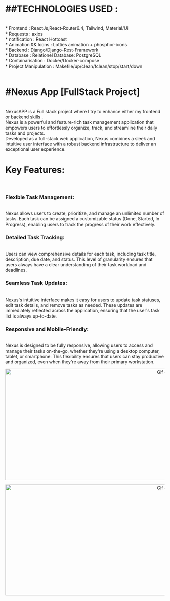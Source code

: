<h1> ##TECHNOLOGIES USED : </h1> <br/>
* Frontend           : ReactJs,React-Router6.4, Tailwind, Material/Ui <br/>
        * Requests           : axios <br/>
        * notification         : React Hottoast <br/>
        * Animation && Icons : Lotties animation + phosphor-icons <br/>
        * Backend            : Django/Django-Rest-Framework <br/>
        * Database             : Relationel Database: PostgreSQL <br/>
        * Containarisation : Docker/Docker-compose <br/>
        * Project Manipulation : Makefile/up/clean/fclean/stop/start/down <br/>
<br/>
<h1> #Nexus App [FullStack Project] </h1> <br/>
NexusAPP is a Full stack project where I try to enhance  either my frontend or backend skills . <br/>
Nexus is a powerful and feature-rich task management application that empowers users to effortlessly organize, track, and streamline their daily tasks and projects.<br/> Developed as a full-stack web application, Nexus combines a sleek and intuitive user interface with a robust backend infrastructure to deliver an exceptional user experience.<br/>
<h1> Key Features: </h1><br/>
<h3> Flexible Task Management:</h3> <br/> Nexus allows users to create, prioritize, and manage an unlimited number of tasks. Each task can be assigned a customizable status (Done, Started, In Progress), enabling users to track the progress of their work effectively. <br/>
<h3> Detailed Task Tracking: </h3> <br/> Users can view comprehensive details for each task, including task title, description, due date, and status. This level of granularity ensures that users always have a clear understanding of their task workload and deadlines. <br/>
<h3> Seamless Task Updates: </h3> <br/> Nexus's intuitive interface makes it easy for users to update task statuses, edit task details, and remove tasks as needed. These updates are immediately reflected across the application, ensuring that the user's task list is always up-to-date. <br/>
<h3> Responsive and Mobile-Friendly: </h3> <br/> Nexus is designed to be fully responsive, allowing users to access and manage their tasks on-the-go, whether they're using a desktop computer, tablet, or smartphone. This flexibility ensures that users can stay productive and organized, even when they're away from their primary workstation.<br/>

<p align="center"><img  alt="Gif code" src="./frontend/src/assets/Fullresponsive.png" height="350" width="1000"></p>
<p align="center"><img  alt="Gif code" src="./frontend/src/assets/Addtask.png" height="350" width="1000"></p>



